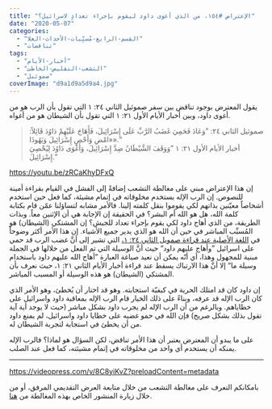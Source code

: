 ```yaml
---
title: "الإعتراض #١٥٤، من الذي أغوى داود ليقوم بإجراء تعدادٍ لاسرائيل؟"
date: "2020-05-07"
categories: 
  - "القسم-الرابع-مُسبِّبات-الأحداث-العلا"
  - "تناقضات"
tags: 
  - "أخبار-الأيام"
  - "التشعب-التقليص-الخاطئ"
  - "صموئيل"
coverImage: "d9a1d9a5d9a4.jpg"
---
```


يقول المعترض بوجود تناقض بين سفر صموئيل الثاني ٢٤: ١ التي تقول بأن الرب هو من أغوى داود، وبين أخبار الأيام الأول ٢١: ١ التي تقول بأن الشيطان هو من أغواه.

> صموئيل الثاني ٢٤: ”وَعَادَ فَحَمِيَ غَضَبُ الرَّبِّ عَلَى إِسْرَائِيلَ، فَأَهَاجَ عَلَيْهِمْ دَاوُدَ قَائِلاً: «امْضِ وَأَحْصِ إِسْرَائِيلَ وَيَهُوذَا».“  
> أخبار الأيام الأول ٢١: ١ ”وَوَقَفَ الشَّيْطَانُ ضِدَّ إِسْرَائِيلَ، وَأَغْوَى دَاوُدَ لِيُحْصِيَ إِسْرَائِيلَ.“

https://youtu.be/zRCaKhyDFxQ

إن هذا الإعتراض مبني على مغالطة التشعب إضافةً إلى الفشل في القيام بقراءة أمينة للنصوص. إن الرب الإله يستخدم مخلوقاته في إتمام مشيئة، كما فعل حين استخدم أشخاصاً معيّنين بذاتهم لكي يقوموا بنقل كلمته إلينا. فالأمر مشابه لتساؤلنا عمّن قام بكتابة كلمة الله، هل هو الله أم البشر؟ في الحقيقة إن الإجابة هي أن الإثنين معاً. وبذات الطريقة، من الذي أهاج داود لكي يقوم بإجراء تعداد للجيش؟ إن المشتكي (الشيطان) هو المُسبِّب المباشر في حين أن الله هو الذي يدير جميع الأشياء. إن هذا الأمر أكثر وضوحاً في [اللغة الأصلية عند قراءة صمويل الثاني ٢٤: ١،](https://www.blueletterbible.org/kjv/2sa/21/1/t_conc_288001) التي تشير إلى أنَّ غضب الرب قد حمي على اسرائيل ”وأهاج عليهم داود“ حيث أنَّ الوسيلة التي تم الفعل من خلالها في الجملة مبنية للمجهول وهذا، أي أنّه يمكن أن نعيد صياغة العبارة ”أهاج الله عليهم داود باستخدام وسيلة ما“ إلا أنَّ هذا الارتباك يسقط عند قراءة أخبار الأيام الثاني ٢١: ١، حيث نعرف بأن المشتكي (الشيطان) هو هذه الوسيلة أو المسبب المباشر.

إن داود كان قد امتلك الحرية في كيفيّة استجابته. وهو قد اختار أن يُخطئ، وهو الأمر الذي كان الرب الإله قد عرفه، وبناءً على ذلك الخيار قام الرب الإله بمعاقبة داود واسرائيل على خطاياهم. وبالرغم من أن الرب الإله لم يجرب داود بشكل مباشر (حيث لا يوجد أية آية تقول بذلك بشكل صريح) فإن الله في حمو غضبه على خطايا داود واسرائيل، لم يمنع داود من أن يخطئ في استجابة لتجربة الشيطان له.

على ما يبدو أن المعترض يعتبر أن هذا الأمر تناقض، لكن السؤال هو لماذا؟ فالرب الإله يمنكه أن يستخدم أي واحد من مخلوقاته في إتمام مشيئته، كما فعل عند الصلب.

* * *

https://videopress.com/v/8C8yiKvZ?preloadContent=metadata

بامكانكم التعرف على مغالطة التشعب من خلال متابعة العرض التقديمي المرفق، أو من خلال زيارة المنشور الخاص بهذه المغالطة من [هنا](https://reasonofhope.com/2019/07/25/bifurcation/).
